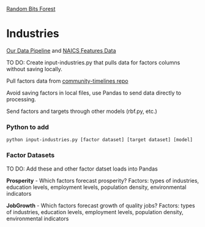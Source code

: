 [Random Bits Forest](../../models/random-bits-forest/)

# Industries&nbsp;

[Our Data Pipeline](../../../data-pipeline/) and [NAICS Features Data](../../../data-pipeline/timelines/training/naics/)

TO DO: Create input-industries.py that pulls data for factors columns without saving locally.

Pull factors data from [community-timelines repo](../../../community-timelines)

Avoid saving factors in local files, use Pandas to send data directly to processing.

Send factors and targets through other models (rbf.py, etc.)

### Python to add

	python input-industries.py [factor dataset] [target dataset] [model]

### Factor Datasets

TO DO: Add these and other factor datset loads into Pandas

**Prosperity** - Which factors forecast prosperity?
Factors: types of industries, education levels, employment levels, population density, environmental indicators

**JobGrowth** - Which factors forecast growth of quality jobs?
Factors: types of industries, education levels, employment levels, population density, environmental indicators